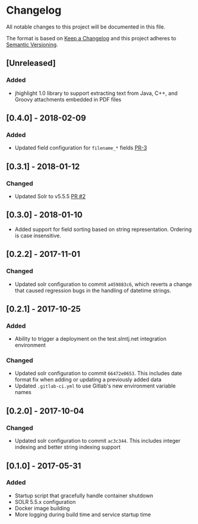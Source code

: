 # Changelog

All notable changes to this project will be documented in this file.

The format is based on [Keep a Changelog](http://keepachangelog.com/en/0.3.0/) 
and this project adheres to [Semantic Versioning](http://semver.org/).

## [Unreleased]

### Added

- jhighlight 1.0 library to support extracting text from Java, C++, and Groovy attachments embedded in PDF files

## [0.4.0] - 2018-02-09
### Added
- Updated field configuration for `filename_*` fields [PR-3](https://github.com/k-box/k-search-engine/pull/3)

## [0.3.1] - 2018-01-12

### Changed
- Updated Solr to v5.5.5 [PR #2](https://github.com/k-box/k-search-engine/pull/2)

## [0.3.0] - 2018-01-10

- Added support for field sorting based on string representation. Ordering is case insensitive.

## [0.2.2] - 2017-11-01

### Changed

- Updated solr configuration to commit `a459883c6`, which reverts a change
  that caused regression bugs in the handling of datetime strings.

## [0.2.1] - 2017-10-25

### Added

- Ability to trigger a deployment on the test.slmtj.net integration environment

### Changed

- Updated solr configuration to commit `66472e0653`. 
  This includes date format fix when adding or updating a previously added data
- Updated `.gitlab-ci.yml` to use Gitlab's new environment variable names

## [0.2.0] - 2017-10-04

### Changed

- Updated solr configuration to commit `ac3c344`. This includes integer 
  indexing and better string indexing support

## [0.1.0] - 2017-05-31

### Added

- Startup script that gracefully handle container shutdown
- SOLR 5.5.x configuration
- Docker image building
- More logging during build time and service startup time

